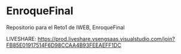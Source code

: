 # EnroqueFinal
Repositorio para el Reto1 de IWEB, EnroqueFinal

LIVESHARE:
https://prod.liveshare.vsengsaas.visualstudio.com/join?FB85E01917514F6D98CCAA4B93FEEAEFF1DC
